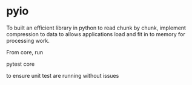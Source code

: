 # pyio

To built an efficient library in python to read chunk by chunk, implement compression to data to allows applications load and fit in to memory for processing work.


From core, run 

pytest core

to ensure unit test are running without issues

